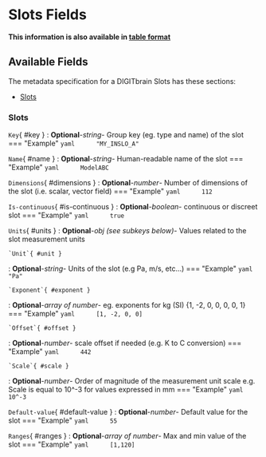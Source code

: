 <style>
  .md-content__button {
    display: none;
  }
</style>
# Slots Fields

**This information is also available in [table format](/tables/slots/)**


## Available Fields 

The metadata specification for a DIGITbrain Slots
has these sections:

- [Slots](#slots)


### Slots


`Key`{ #key }
:   **Optional**-*string*- Group key (eg. type and name) of the slot
    === "Example"
        ``` yaml     
        "MY_INSLO_A"
        ```

`Name`{ #name }
:   **Optional**-*string*- Human-readable name of the slot
    === "Example"
        ``` yaml     
        ModelABC
        ```

`Dimensions`{ #dimensions }
:   **Optional**-*number*- Number of dimensions of the slot (i.e. scalar, vector field)
    === "Example"
        ``` yaml     
        112
        ```

`Is-continuous`{ #is-continuous }
:   **Optional**-*boolean*- continuous or discreet slot
    === "Example"
        ``` yaml     
        true
        ```

`Units`{ #units }
:   **Optional**-*obj (see subkeys below)*- Values related to the slot measurement units

    `Unit`{ #unit }
:   **Optional**-*string*- Units of the slot (e.g Pa, m/s, etc…)
        === "Example"
            ``` yaml     
            "Pa"
            ```

    `Exponent`{ #exponent }
:   **Optional**-*array of number*- eg. exponents for kg (SI) {1, -2, 0, 0, 0, 0, 1}
        === "Example"
            ``` yaml     
            [1, -2, 0, 0]
            ```

    `Offset`{ #offset }
:   **Optional**-*number*- scale offset if needed (e.g. K to C conversion)
        === "Example"
            ``` yaml     
            442
            ```

    `Scale`{ #scale }
:   **Optional**-*number*- Order of magnitude of the measurement unit scale e.g. Scale is equal to 10^-3 for values expressed in mm
        === "Example"
            ``` yaml     
            10^-3
            ```

`Default-value`{ #default-value }
:   **Optional**-*number*- Default value for the slot
    === "Example"
        ``` yaml     
        55
        ```

`Ranges`{ #ranges }
:   **Optional**-*array of number*- Max and min value of the slot
    === "Example"
        ``` yaml     
        [1,120]
        ```
